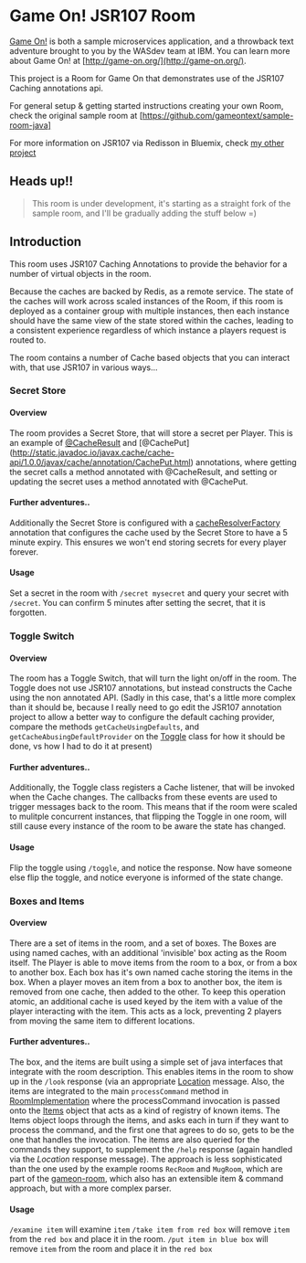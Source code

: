 # Game On! JSR107 Room

[Game On!](https://game-on.org/) is both a sample microservices application, and a throwback text adventure brought to you by the WASdev team at IBM. You can learn more about Game On! at [http://game-on.org/](http://game-on.org/).

This project is a Room for Game On that demonstrates use of the JSR107 Caching annotations api. 

For general setup & getting started instructions creating your own Room, check the original sample room at [https://github.com/gameontext/sample-room-java]

For more information on JSR107 via Redisson in Bluemix, check [my other project](https://github.com/BarDweller/JSR107-RI-CDI-Redisson-Bluemix)

## Heads up!!

> This room is under development, it's starting as a straight fork of the sample room, and I'll be gradually adding the stuff below =)

## Introduction

This room uses JSR107 Caching Annotations to provide the behavior for a number of virtual objects in the room. 

Because the caches are backed by Redis, as a remote service. The state of the caches will work across scaled instances of the Room, if this room is deployed as a container group with multiple instances, then each instance should have the same view of the state stored within the caches, leading to a consistent experience regardless of which instance a players request is routed to.

The room contains a number of Cache based objects that you can interact with, that use JSR107 in various ways...

### Secret Store
#### Overview
The room provides a Secret Store, that will store a secret per Player. This is an example of [@CacheResult](http://static.javadoc.io/javax.cache/cache-api/1.0.0/javax/cache/annotation/CacheResult.html) and [@CachePut] (http://static.javadoc.io/javax.cache/cache-api/1.0.0/javax/cache/annotation/CachePut.html) annotations, where getting the secret calls a method annotated with @CacheResult, and setting or updating the secret uses a method annotated with @CachePut. 
#### Further adventures.. 
Additionally the Secret Store is configured with a [cacheResolverFactory](http://static.javadoc.io/javax.cache/cache-api/1.0.0/javax/cache/annotation/CacheDefaults.html#cacheResolverFactory()) annotation that configures the cache used by the Secret Store to have a 5 minute expiry. This ensures we won't end storing secrets for every player forever. 
#### Usage
Set a secret in the room with `/secret mysecret` and query your secret with `/secret`. You can confirm 5 minutes after setting the secret, that it is forgotten.

### Toggle Switch
#### Overview
The room has a Toggle Switch, that will turn the light on/off in the room. The Toggle does not use JSR107 annotations, but instead constructs the Cache using the non annotated API. 
(Sadly in this case, that's a little more complex than it should be, because I really need to go edit the JSR107 annotation project to allow a better way to configure the default caching provider, compare the methods `getCacheUsingDefaults`, and `getCacheAbusingDefaultProvider` on the [Toggle](https://github.com/BarDweller/gameon-jsr107-room/blob/master/src/main/java/org/gameontext/sample/jsr107toggle/Toggle.java) class for how it should be done, vs how I had to do it at present)
#### Further adventures.. 
Additionally, the Toggle class registers a Cache listener, that will be invoked when the Cache changes. The callbacks from these events are used to trigger messages back to the room. This means that if the room were scaled to mulitple concurrent instances, that flipping the Toggle in one room, will still cause every instance of the room to be aware the state has changed.
#### Usage
Flip the toggle using `/toggle`, and notice the response. Now have someone else flip the toggle, and notice everyone is informed of the state change. 

### Boxes and Items
#### Overview
There are a set of items in the room, and a set of boxes. The Boxes are using named caches, with an additional 'invisible' box acting as the Room itself. The Player is able to move items from the room to a box, or from a box to another box. Each box has it's own named cache storing the items in the box. When a player moves an item from a box to another box, the item is removed from one cache, then added to the other. To keep this operation atomic, an additional cache is used keyed by the item with a value of the player interacting with the item. This acts as a lock, preventing 2 players from moving the same item to different locations.
#### Further adventures..
The box, and the items are built using a simple set of java interfaces that integrate with the room description. This enables items in the room to show up in the `/look` response (via an appropriate [Location](https://book.gameontext.org/microservices/WebSocketProtocol.html#_room_mediator_client_location_message) message. Also, the items are integrated to the main `processCommand` method in [RoomImplementation](https://github.com/BarDweller/gameon-jsr107-room/blob/master/src/main/java/org/gameontext/sample/RoomImplementation.java) where the processCommand invocation is passed onto the [Items](https://github.com/BarDweller/gameon-jsr107-room/blob/master/src/main/java/org/gameontext/sample/items/Items.java) object that acts as a kind of registry of known items. The Items object loops through the items, and asks each in turn if they want to process the command, and the first one that agrees to do so, gets to be the one that handles the invocation. 
The items are also queried for the commands they support, to supplement the `/help` response (again handled via the _Location_ response message). 
The approach is less sophisticated than the one used by the example rooms `RecRoom` and `MugRoom`, which are part of the [gameon-room](https://github.com/gameontext/gameon-room), which also has an extensible item & command approach, but with a more complex parser.
#### Usage
`/examine item` will examine `item`
`/take item from red box` will remove `item` from the `red box` and place it in the room.
`/put item in blue box` will remove `item` from the room and place it in the `red box`
